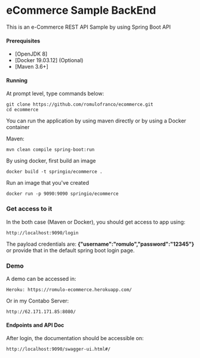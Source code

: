 # eCommerce Sample BackEnd
This is an e-Commerce REST API Sample by using Spring Boot API

#### Prerequisites
- [OpenJDK 8]
- [Docker 19.03.12] (Optional)
- [Maven 3.6+]

#### Running

At prompt level, type commands below:

```
git clone https://github.com/romulofranco/ecommerce.git
cd ecommerce
```

You can run the application by using maven directly or by using a Docker container

Maven:

```
mvn clean compile spring-boot:run
```

By using docker, first build an image

```
docker build -t springio/ecommerce . 
```

Run an image that you've created 

```
docker run -p 9090:9090 springio/ecommerce
```

### Get access to it

In the both case (Maven or Docker), you should get access to app using:

```
http://localhost:9090/login
```
 
The payload credentials are: 
    **{"username":"romulo","password":"12345"}** 
or provide that in the default spring boot login page.


### Demo

A demo can be accessed in:

```
Heroku: https://romulo-ecommerce.herokuapp.com/
```

Or in my Contabo Server:
```
http://62.171.171.85:8080/
```

#### Endpoints and API Doc

After login, the documentation should be accessible on:

```
http://localhost:9090/swagger-ui.html#/
```

